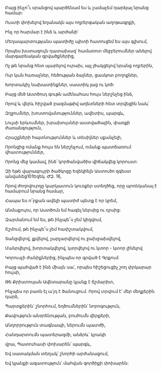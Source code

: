 Բայց ինչո՞ւ սրանցով պարծենամ ես և չամաչեմ դարձյալ նրանց համար:

Ուստի փոխելով եղանակն այս ողբերգական աղոթագրքի,

Ինչ որ հարմար է ինձ և արժանի՝

Մեղապարտությանս պատիժը պիտի հատուցեմ ես այս գլխում,

Որպես խստագույն դատախազ՝ համառոտ մեջբերումներ անելով մարգարեական գրվածքներից,

Ոչ թե նրանց հետ պարելով ուրախ, այլ լծակցելով նրանց ողբերին,

Ուր կան հառաչներ, հեծության ձայներ, ցասկոտ բողոքներ,

Խորտակիչ նախատինքներ, սաստիկ լաց ու կոծ:

Բայց մեծ Աստծուդ գութն ամենահաս հույս ներշնչեց ինձ,

Որով և վերև հիշված բազմաթիվ աղետների հետ տրվեցին նաև՝

Զղջումներ, խոստովանություններ, ավետիս, պարգև,

Լույսի երևումներ, խրախույսներ աստվածային, փառքի ժառանգություն,

Հրաշքների հայտնություններ և տեսիլներ սքանչելի,

Որոնցից ոմանք հույս են ներշնչում, ոմանք պատճառում վհատություններ,

Որոնց մեջ կամավ, ինձ՝ կործանվածիս վիճակվեց կորուստ:

Զի եթե վարագույրի ծածկոցը Եզեկիելն Աստուծո զգեստ անվանեց101Եզեկ. ԺԶ. 16,

Որով ժողովուրդը կարկատուն կուռքեր ստեղծեց, որը պոռնկանալ է համարում նրանց համար,

Հապա ես ո՜րքան ավելի պատիժ պետք է որ կրեմ,

Անմաքուրս, որ Աստծուն եմ հագել ներսից ու դրսից:

Զարմանում եմ ես, թե ինչպե՜ս չեմ կիզվում,

Շշմում, թե ինչպե՜ս չեմ հափշտակվում,

Տանջվելով, լքվելով, չարչարվելով ու ջախջախվելով,

Մանրվելով, խորտակվելով, կտրվելով ու կտոր - կտոր լինելով

Կորուսչի ժանիքներից, ինչպես որ գրված է Գրքում:

Բայց պահված է ինձ միայն սա՛, որպես հիշեցուցիչ շող փրկարար հույսի,

Թե Քրիստոսյան Ավետարանը կյանք է ճշմարիտ,

Ինչպես որ բառն էլ ա՛յդ է ծանուցում. Որով տրվում է՝ մեր մեղքերին դարձ,

Պարտքերին՝ շնորհում, եղծումներին՝ նորոգություն,

Քավություն անօրենության, բուժումն վերքերի,

Անդորրություն տագնապի, ներումն պատժի,

Հանդարտումն պատերազմի, անձրև՝ կրակի

վրա, Պատուհասի փոխարեն՝ պարգև,

Եվ սատակման տեղակ՝ շնորհի արժանացում,

Եվ կյանքի ազատություն՝ մահվան գործիքի փոխարեն: